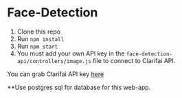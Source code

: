 # Face-Detection

1. Clone this repo
2. Run `npm install`
3. Run `npm start`
4. You must add your own API key in the `face-detection-api/controllers/image.js` file to connect to Clarifai API.

You can grab Clarifai API key [here](https://www.clarifai.com/)

**Use postgres sql for database for this web-app.
